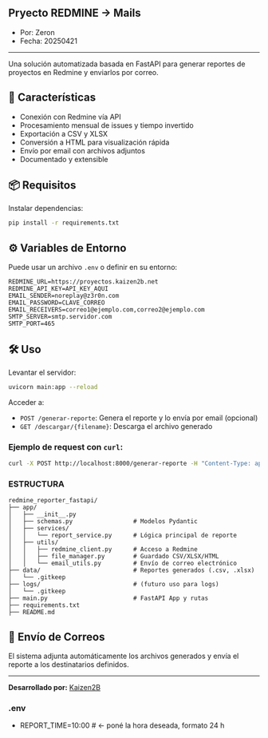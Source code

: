 ## Pryecto REDMINE -> Mails
* Por: Zeron
* Fecha: 20250421
___
Una solución automatizada basada en FastAPI para generar reportes de proyectos en Redmine y enviarlos por correo.

## 🚀 Características

- Conexión con Redmine vía API
- Procesamiento mensual de issues y tiempo invertido
- Exportación a CSV y XLSX
- Conversión a HTML para visualización rápida
- Envío por email con archivos adjuntos
- Documentado y extensible

## 📦 Requisitos

Instalar dependencias:

```bash
pip install -r requirements.txt
```

## ⚙️ Variables de Entorno

Puede usar un archivo `.env` o definir en su entorno:

```env
REDMINE_URL=https://proyectos.kaizen2b.net
REDMINE_API_KEY=API_KEY_AQUI
EMAIL_SENDER=noreplay@z3r0n.com
EMAIL_PASSWORD=CLAVE_CORREO
EMAIL_RECEIVERS=correo1@ejemplo.com,correo2@ejemplo.com
SMTP_SERVER=smtp.servidor.com
SMTP_PORT=465
```

## 🛠 Uso

Levantar el servidor:

```bash
uvicorn main:app --reload
```

Acceder a:
- `POST /generar-reporte`: Genera el reporte y lo envía por email (opcional)
- `GET /descargar/{filename}`: Descarga el archivo generado

### Ejemplo de request con `curl`:

```bash
curl -X POST http://localhost:8000/generar-reporte -H "Content-Type: application/json" -d '{"send_email": true}'
```

### ESTRUCTURA
```text
redmine_reporter_fastapi/
├── app/
│   ├── __init__.py
│   ├── schemas.py                 # Modelos Pydantic
│   ├── services/
│   │   └── report_service.py      # Lógica principal de reporte
│   ├── utils/
│   │   ├── redmine_client.py      # Acceso a Redmine
│   │   ├── file_manager.py        # Guardado CSV/XLSX/HTML
│   │   └── email_utils.py         # Envío de correo electrónico
├── data/                          # Reportes generados (.csv, .xlsx)
│   └── .gitkeep
├── logs/                          # (futuro uso para logs)
│   └── .gitkeep
├── main.py                        # FastAPI App y rutas
├── requirements.txt
├── README.md
```
## 📧 Envío de Correos

El sistema adjunta automáticamente los archivos generados y envía el reporte a los destinatarios definidos.

---

**Desarrollado por:** [Kaizen2B](https://kaizen2b.com)

### .env

* REPORT_TIME=10:00   # ← poné la hora deseada, formato 24 h